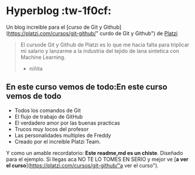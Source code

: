 # Hyperblog :tw-1f0cf:
Un blog increible para el [curso de Git y Github](https://platzi.com/cursos/git-github/" curdo de Git y Github") de [Platzi](https://platzi.com/"Platzi")
>El cursode Git y Github de Platzi es lo que me hacia falta para triplicar mi salario y lanzarme a la industria del tejido de lana sintetica con Machine Learning.
> - niñita

## En este curso vemos de todo:En este curso vemos de todo
* Todos los comandos de Git
* El flujo de trabajo de GitHub
* El verdadero amor por las buenas practicas
* Trucos muy locos del profesor
* Las personalidades multiples de Freddy
* Creado por el increible Platzi Team.

Y como un amable recordatorio: **Este readme,md es un chiste**. Diseñado para el ejemplo. Si llegas aca NO TE LO TOMES EN SERIO y mejor ve [**a ver el curso**](https://platzi.com/cursos/git-github/"a ver el curso").